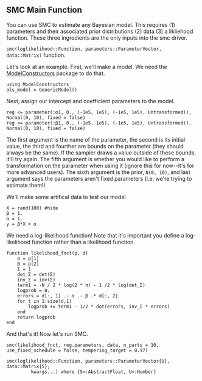## SMC Main Function

You can use SMC to estimate any Bayesian model. This requires (1) parameters and their associated prior distributions (2) data (3) a likliehood function. These three ingredients are the only inputs into the smc driver.

`smc(loglikelihood::Function, parameters::ParameterVector, data::Matrix)` function.

Let's look at an example. First, we'll make a model. We need the [ModelConstructors](https://frbny-dsge.github.io/ModelConstructors.jl) package to do that.

```@example
using ModelConstructors
ols_model = GenericModel()
```

Next, assign our intercept and coefficient parameters to the model.
```@example
reg <= parameter(:α1, 0., (-1e5, 1e5), (-1e5, 1e5), Untransformed(), Normal(0, 10), fixed = false)
reg <= parameter(:β1, 0., (-1e5, 1e5), (-1e5, 1e5), Untransformed(), Normal(0, 10), fixed = false)
```
The first argument is the name of the parameter, the second is its initial value, the third and fourther are bounds on the parameter (they should always be the same). If the sampler draws a value outside of these bounds, it'll try again. The fifth argument is whether you would like to perform a transformation on the parameter when using it (ignore this for now--it's for more advanced users). The sixth argument is the prior, ``N(0, 10)``, and last argument says the parameters aren't fixed parameters (i.e. we're trying to estimate them!)

We'll make some artifical data to test our model
```@example
X = rand(100) #hide
β = 1.
α = 1.
y = β*X + α
```

We need a log-likelihood function! Note that it's important you define a log-likelihood function rather than a likelihood function.
```@example
function likelihood_fnct(p, d)
    α = p[1]
    β = p[2]
    Σ = 1
    det_Σ = det(Σ)
    inv_Σ = inv(Σ)
    term1 = -N / 2 * log(2 * π) - 1 /2 * log(det_Σ)
    logprob = 0.
    errors = d[:, 1] .- α .- β .* d[:, 2]
    for t in 1:size(d,1)
        logprob += term1 - 1/2 * dot(errors, inv_Σ * errors)
    end
    return logprob
end
```
And that's it! Now let's run SMC.

```@example
smc(likelihood_fnct, reg.parameters, data, n_parts = 10, use_fixed_schedule = false, tempering_target = 0.97)
```


```@docs
smc(loglikelihood::Function, parameters::ParameterVector{U}, data::Matrix{S};
         kwargs...) where {S<:AbstractFloat, U<:Number}
```
